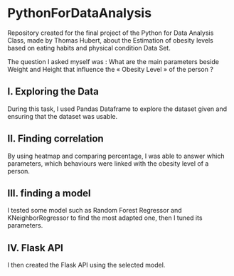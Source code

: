 # PythonForDataAnalysis
Repository created for the final project of the Python for Data Analysis Class, made by Thomas Hubert, about the Estimation of obesity levels based on eating habits and physical condition Data Set.

The question I asked myself was : What are the main parameters beside Weight and Height that influence the « Obesity Level » of the person ?
 

## I. Exploring the Data

During this task, I used Pandas Dataframe to explore the dataset given and ensuring that the dataset was usable.

## II. Finding correlation 

By using heatmap and comparing percentage, I was able to answer which parameters, which behaviours were linked with the obesity level of a person.

## III. finding a model 

I tested some model such as Random Forest Regressor and KNeighborRegressor to find the most adapted one, then I tuned its parameters.

## IV. Flask API

I then created the Flask API using the selected model.
